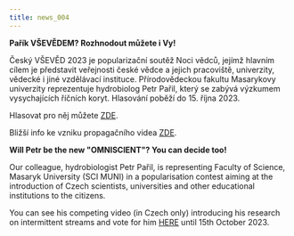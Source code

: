 ```yaml
---
title: news_004
---
```

<div class="cz">

**Pařík VŠEVĚDEM? Rozhnodout můžete i Vy!**

Český VŠEVĚD 2023 je popularizační soutěž Noci vědců, jejímž hlavním cílem je představit veřejnosti české vědce a jejich pracoviště, univerzity, vědecké i jiné vzdělávací instituce. Přírodovědeckou fakultu Masarykovy univerzity reprezentuje hydrobiolog Petr Pařil, který se zabývá výzkumem vysychajících říčních koryt. Hlasování poběží do 15. října 2023.

Hlasovat pro něj můžete [ZDE](https://www.nocvedcu.cz/vseved/petr-paril).[](https://www.nocvedcu.cz/vseved/petr-paril?fbclid=IwAR22983bkrYSykFuAT4dIPpb3jKvgXyaG_wxZD_a2zSISDJF3nt8HKuVI9Q)

B﻿ližší info ke vzniku propagačního videa [ZDE](https://www.sci.muni.cz/clanky/podporte-nase-video-tajemstvi-vysychaveho-potoka-v-soutezi-cesky-vseved).

</div>

<div class="en">

**Will Petr be the new "OMNISCIENT"? You can decide too!**

Our colleague, hydrobiologist Petr Pařil, is representing Faculty of Science, Masaryk University (SCI MUNI) in a popularisation contest aiming at the introduction of Czech scientists, universities and other educational institutions to the citizens.

You can see his competing video (in Czech only) introducing his research on intermittent streams and vote for him [HERE](https://www.nocvedcu.cz/vseved/petr-paril) until 15th October 2023.

<!--EndFragment-->

</div>